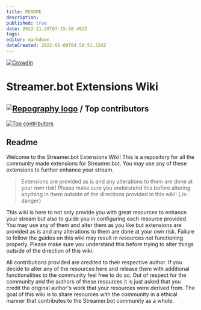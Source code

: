 ```yaml
---
title: README
description: 
published: true
date: 2022-11-20T07:15:58.492Z
tags: 
editor: markdown
dateCreated: 2022-06-09T04:58:51.324Z
---
```


[![Crowdin](https://badges.crowdin.net/streamer-bot-extensions-wiki/localized.svg)](https://translate.botextensions.dev/project/streamer-bot-extensions-wiki)
# Streamer.bot Extensions Wiki


## [![Repography logo](https://images.repography.com/logo.svg)](https://repography.com) / Top contributors
[![Top contributors](https://images.repography.com/30250497/Streamer-bot-Extensions/Streamer.bot-Extensions-Wiki/top-contributors/929d054d2926b2cc37410c020fbf90c9_table.svg)](https://github.com/Streamer-bot-Extensions/Streamer.bot-Extensions-Wiki/graphs/contributors)

## Readme

Welcome to the Streamer.bot Extensions Wiki!  This is a repository for all the community made extensions for Streamer.bot.  You may use any of these extensions to further enhance your stream.

> Extensions are provided as is and any alterations to them are done at your own risk!  Please make sure you understand this before altering anything in them outside of the directions provided in this wiki!
{.is-danger}

This wiki is here to not only provide you with great resources to enhance your stream but also to guide you in configuring each resource provided.  You may use any of them and alter them as you like but extensions are provided as is and any alterations to them are done at your own risk. Failure to follow the guides on this wiki may result in resources not functioning properly.  Please make sure you understand this before trying to alter things outside of the direction of this wiki.

All contributions provided are credited to their respective author.  If you decide to alter any of the resources here and release them with additional functionalities to the community feel free to do so.  Out of respect for the community and the authors of these resources it is just asked that you credit the original author's work that your resources were derived from.  The goal of this wiki is to share resources with the community in a ethical manner that contributes to the Streamer.bot community as a whole.
